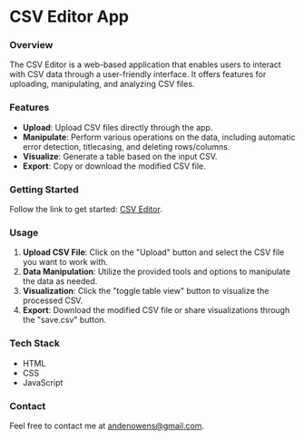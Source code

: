 # CSV Editor App

### Overview

The CSV Editor is a web-based application that enables users to interact with CSV data through a user-friendly interface. It offers features for uploading, manipulating, and analyzing CSV files.

### Features

- **Upload**: Upload CSV files directly through the app.
- **Manipulate**: Perform various operations on the data, including automatic error detection, titlecasing, and deleting rows/columns.
- **Visualize**: Generate a table based on the input CSV.
- **Export**: Copy or download the modified CSV file.

### Getting Started

Follow the link to get started: [CSV Editor](https://andenow.github.io/CSV-Editor/).

### Usage

1. **Upload CSV File**: Click on the "Upload" button and select the CSV file you want to work with.
2. **Data Manipulation**: Utilize the provided tools and options to manipulate the data as needed.
3. **Visualization**: Click the "toggle table view" button to visualize the processed CSV.
4. **Export**: Download the modified CSV file or share visualizations through the "save.csv" button.

### Tech Stack

- HTML
- CSS
- JavaScript

### Contact

Feel free to contact me at andenowens@gmail.com.

